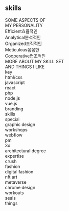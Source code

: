 <section id="skills">
      <h2 class="blind">skills</h2>
      <div class="skills_wrap">
        <div class="personality_wrap">
          <div class="personality_top">
            SOME ASPECTS OF
            <br /> MY PERSONALITY
          </div>
          <div class="personality_main">
            <div class="t1">
              Efficient<span>효율적인</span>
            </div>
            <div class="t2">
              Analytical<span>분석적인</span>
            </div>
            <div class="t3">
              Organized<span>조직적인</span>
            </div>
            <div class="t4">
              Meticulous<span>꼼꼼한</span>
            </div>
            <div class="t5">
              Cooperative<span>협조적인</span>
            </div>
          </div>
        </div>
        <div class="skillSet_wrap">
          <div class="skillSet_top">
            MORE ABOUT MY SKILL SET
            <br />
            AND THINGS I LIKE
            <br />
          </div>
          <div class="skillSet_main">
            <div class="top">
              <div class="left">
                <div class="h3">key</div>
              </div>
              <div class="mid">
                <div class="h3">html/css</div>
                <div class="h3">javascript</div>
                <div class="h3">react</div>
                <div class="h3">php</div>
                <div class="h3">node.js</div>
                <div class="h3">vue.js</div>
                <div class="h3">branding</div>
              </div>
              <div class="right">
                <div class="h3">skills</div>
              </div>
            </div>
            <div class="middle">
              <div class="left">
                <div class="h4">special</div>
              </div>
              <div class="mid">
                <div class="h4">graphic design</div>
                <div class="h4">workshops</div>
                <div class="h4">webflow</div>
                <div class="h4">pm</div>
                <div class="h4">3d</div>
                <div class="h4">architectural degree</div>
              </div>
              <div class="right">
                <div class="h4">expertise</div>
              </div>
            </div>
            <div class="bot">
              <div class="left">
                <div class="h3_bold">crush</div>
              </div>
              <div class="mid">
                <div class="h3_bold">fashion</div>
                <div class="h3_bold">digital fashion</div>
                <div class="h3_bold">nft art</div>
                <div class="h3_bold">metaverse</div>
                <div class="h3_bold">chrome design</div>
                <div class="h3_bold">workouts</div>
                <div class="h3_bold">seals</div>
              </div>
              <div class="right">
                <div class="h3_bold">things</div>
              </div>
            </div>
          </div>
        </div>
      </div>
    </section>
